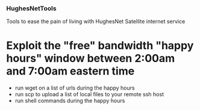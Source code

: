 ### HughesNetTools

Tools to ease the pain of living with HughesNet Satellite internet service

# Exploit the "free" bandwidth "happy hours" window between  2:00am and 7:00am eastern time

* run wget on a list of urls during the happy hours
* run scp to upload a list of local files to your remote ssh host
* run shell commands during the happy hours





